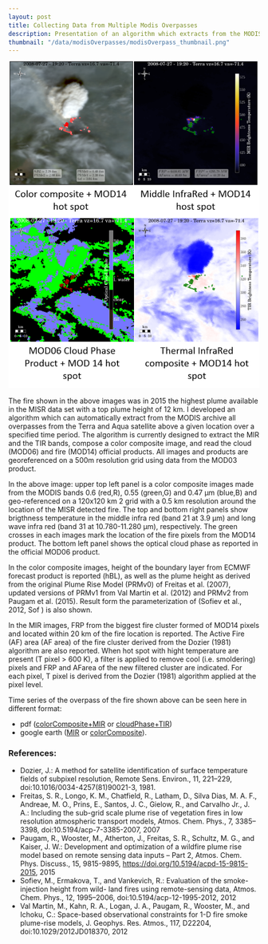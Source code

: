 ```yaml
---
layout: post
title: Collecting Data from Multiple Modis Overpasses
description: Presentation of an algorithm which extracts from the MODIS archive several products from multiple overpasses of the same fire
thumbnail: "/data/modisOverpasses/modisOverpass_thumbnail.png"
---
```



![placeholder](/data/modisOverpasses/overview_MISR_highest_Plume.png "?")

The fire shown in the above images was in 2015 the highest plume available in the MISR data set with a top plume height of 12 km.
I developed an algorithm which can automatically extract from the MODIS archive all overpasses from the Terra and Aqua satellite above a given location over a specified time period. The algorithm is currently designed to extract the MIR and the TIR bands, compose a color composite image, and read the cloud (MOD06) and fire (MOD14) official products. All images and products are georeferenced on a 500m resolution grid using data from the MOD03 product.

In the above image: upper top left panel is a color composite images made from the MODIS
bands 0.6 (red,R), 0.55 (green,G) and 0.47 μm (blue,B) and geo-referenced on a 120x120 km 2 grid with a
0.5 km resolution around the location of the MISR detected fire. The top and bottom right panels show brigthness
temperature in the middle infra red (band 21 at 3.9 μm) and long wave infra red (band 31 at 10.780-11.280 μm), respectively. The green crosses in each images mark the location of the fire pixels from the MOD14 product.
The bottom left panel shows the optical cloud phase as reported in the official MOD06 product.

In the color composite images, height of the boundary layer from ECMWF forecast product is reported
(hBL), as well as the plume height as derived from the original Plume Rise Model (PRMv0) of Freitas et al.
(2007), updated versions of PRMv1 from Val Martin et al. (2012) and PRMv2 from Paugam et al.
(2015). Result form the parameterization of (Sofiev et al., 2012, Sof ) is also shown.

In the MIR images, FRP from the biggest fire cluster formed of MOD14 pixels and located within 20 km of
the fire location is reported. The Active Fire (AF) area (AF area) of the fire cluster derived from the Dozier
(1981) algorithm are also reported. When hot spot with hight temperature are present (T pixel > 600 K), a filter is applied
to remove cool (i.e. smoldering) pixels and FRP and AFarea of the new filtered cluster are indicated. For each
pixel, T pixel is derived from the Dozier (1981) algorithm applied at the pixel level.

Time series of the overpass of the fire shown above can be seen here in different format:

- pdf ([colorComposite+MIR](/data/modisOverpasses/MM08_timehistory.pdf) or [cloudPhase+TIR](/data/modisOverpasses/MM08_timehistory_TIR_CP.pdf))
- google earth ([MIR](/data/modisOverpasses/MM08_mir.kmz) or [colorComposite](/data/modisOverpasses/MM08_visible.kmz)).


### References:

* Dozier, J.: A method for satellite identification of surface temperature fields of subpixel resolution, Remote Sens. Environ., 11, 221–229, doi:10.1016/0034-4257(81)90021-3, 1981.
* Freitas, S. R., Longo, K. M., Chatfield, R., Latham, D., Silva Dias, M. A. F., Andreae, M. O., Prins, E., Santos, J. C., Gielow, R., and Carvalho Jr., J. A.: Including the sub-grid scale plume rise of vegetation fires in low resolution atmospheric transport models, Atmos. Chem. Phys., 7, 3385–3398, doi:10.5194/acp-7-3385-2007, 2007
* Paugam, R., Wooster, M., Atherton, J., Freitas, S. R., Schultz, M. G., and Kaiser, J. W.: Development and optimization of a wildfire plume rise model based on remote sensing data inputs – Part 2, Atmos. Chem. Phys. Discuss., 15, 9815-9895, https://doi.org/10.5194/acpd-15-9815-2015, 2015
* Sofiev, M., Ermakova, T., and Vankevich, R.: Evaluation of the smoke-injection height from wild- land fires using remote-sensing data, Atmos. Chem. Phys., 12, 1995–2006, doi:10.5194/acp-12-1995-2012, 2012
* Val Martin, M., Kahn, R. A., Logan, J. A., Paugam, R., Wooster, M., and Ichoku, C.: Space-based observational constraints for 1-D fire smoke plume-rise models, J. Geophys. Res. Atmos., 117, D22204, doi:10.1029/2012JD018370, 2012
